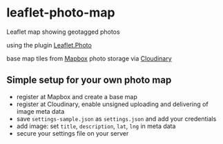 # leaflet-photo-map

Leaflet map showing geotagged photos

using the plugin [Leaflet.Photo](https://github.com/turban/Leaflet.Photo)

base map tiles from [Mapbox](https://www.mapbox.com/mapbox.js/api/v2.2.3/)
photo storage via [Cloudinary](http://cloudinary.com/)

## Simple setup for your own photo map

* register at Mapbox and create a base map
* register at Cloudinary, enable unsigned uploading and delivering of image meta data
* save `settings-sample.json` as `settings.json` and add your credentials
* add image: set `title`, `description`, `lat`, `lng` in meta data
* secure your settings file on your server

